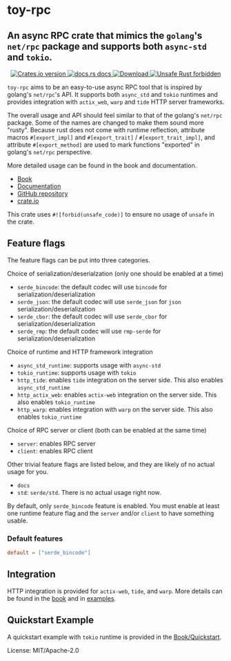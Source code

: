# toy-rpc

## An async RPC crate that mimics the `golang`'s `net/rpc` package and supports both `async-std` and `tokio`.

<div align="center">
<!-- Crates version -->
<a href="https://crates.io/crates/toy-rpc">
<img src="https://img.shields.io/crates/v/toy-rpc.svg?style=flat"
alt="Crates.io version" />
</a>
<!-- docs.rs docs -->
<a href="https://docs.rs/toy-rpc">
<img src="https://img.shields.io/badge/docs-latest-blue.svg?style=flat"
alt="docs.rs docs" />
</a>
<!-- Downloads -->
<a href="https://crates.io/crates/toy-rpc">
<img src="https://img.shields.io/crates/d/toy-rpc.svg?style=flat"
alt="Download" />
</a>
<a href="https://github.com/rust-secure-code/safety-dance/">
<img src="https://img.shields.io/badge/unsafe-forbidden-success.svg?style=flat"
alt="Unsafe Rust forbidden" />
</a>
</div>

`toy-rpc` aims to be an easy-to-use async RPC tool that is inspired by golang's `net/rpc`'s API.
It supports both `async_std` and `tokio` runtimes and provides integration with `actix_web`,
`warp` and `tide` HTTP server frameworks.

The overall usage and API should feel similar to that of the golang's `net/rpc` package. Some of the names are changed
to make them sound more "rusty". Because rust does not come with runtime reflection, attribute macros `#[export_impl]`
and `#[export_trait]` / `#[export_trait_impl]`, and attribute `#[export_method]` are used to mark functions "exported" in golang's
`net/rpc` perspective.

More detailed usage can be found in the book and documentation.

- [Book](https://minghuaw.github.io/toy-rpc/01_introduction.html)
- [Documentation](https://docs.rs/toy-rpc/0.7.0-alpha.0/toy_rpc/)
- [GitHub repository](https://github.com/minghuaw/toy-rpc)
- [crate.io](https://crates.io/crates/toy-rpc)

This crate uses `#![forbid(unsafe_code)]` to ensure no usage of `unsafe` in the crate.

## Feature flags

The feature flags can be put into three categories.

Choice of serialization/deserialzation (only one should be enabled at a time)

- `serde_bincode`: the default codec will use `bincode`
    for serialization/deserialization
- `serde_json`: the default codec will use `serde_json`
    for `json` serialization/deserialization
- `serde_cbor`: the default codec will use `serde_cbor`
    for serialization/deserialization
- `serde_rmp`: the default codec will use `rmp-serde`
    for serialization/deserialization

Choice of runtime and HTTP framework integration

- `async_std_runtime`: supports usage with `async-std`
- `tokio_runtime`: supports usage with `tokio`
- `http_tide`: enables `tide` integration on the server side. This also enables `async_std_runtime`
- `http_actix_web`: enables `actix-web` integration on the server side. This also enables `tokio_runtime`
- `http_warp`: enables integration with `warp` on the server side. This also enables `tokio_runtime`

Choice of RPC server or client (both can be enabled at the same time)

- `server`: enables RPC server
- `client`: enables RPC client

Other trivial feature flags are listed below, and they are likely of no actual usage for you.
- `docs`
- `std`: `serde/std`. There is no actual usage right now.

By default, only `serde_bincode` feature is enabled.
You must enable at least one runtime feature flag and the `server` and/or `client` to have something usable.

### Default features

```toml
default = ["serde_bincode"]
```

## Integration

HTTP integration is provided for `actix-web`, `tide`, and `warp`. More details can be found
in the [book](https://minghuaw.github.io/toy-rpc/01_introduction.html) and in
[examples](https://github.com/minghuaw/toy-rpc/tree/main/examples).

## Quickstart Example

A quickstart example with `tokio` runtime is provided in the [Book/Quickstart](https://minghuaw.github.io/toy-rpc/02_quickstart.html).


License: MIT/Apache-2.0
